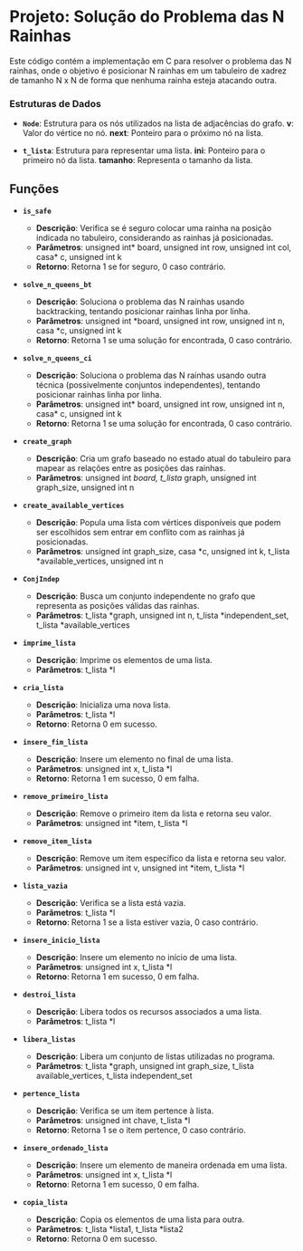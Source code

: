 # Projeto: Solução do Problema das N Rainhas

Este código contém a implementação em C para resolver o problema das N rainhas, onde o objetivo é posicionar N rainhas em um tabuleiro de xadrez de tamanho N x N de forma que nenhuma rainha esteja atacando outra.

### Estruturas de Dados
- **`Node`**: Estrutura para os nós utilizados na lista de adjacências do grafo.
        **v**: Valor do vértice no nó.
        **next**: Ponteiro para o próximo nó na lista.

- **`t_lista`**: Estrutura para representar uma lista.
        **ini**: Ponteiro para o primeiro nó da lista.
        **tamanho**: Representa o tamanho da lista.

## Funções   
- **`is_safe`**
    - **Descrição**: Verifica se é seguro colocar uma rainha na posição indicada no tabuleiro, considerando as rainhas já posicionadas.
    - **Parâmetros**: unsigned int* board, unsigned int row, unsigned int col, casa* c, unsigned int k
    - **Retorno**: Retorna 1 se for seguro, 0 caso contrário.

- **`solve_n_queens_bt`**
    - **Descrição**: Soluciona o problema das N rainhas usando backtracking, tentando posicionar rainhas linha por linha.
    - **Parâmetros**: unsigned int *board, unsigned int row, unsigned int n, casa *c, unsigned int k
    - **Retorno**: Retorna 1 se uma solução for encontrada, 0 caso contrário.

- **`solve_n_queens_ci`**
    - **Descrição**: Soluciona o problema das N rainhas usando outra técnica (possivelmente conjuntos independentes), tentando posicionar rainhas linha por linha.
    - **Parâmetros**: unsigned int* board, unsigned int row, unsigned int n, casa* c, unsigned int k
    - **Retorno**: Retorna 1 se uma solução for encontrada, 0 caso contrário.

- **`create_graph`**
    - **Descrição**: Cria um grafo baseado no estado atual do tabuleiro para mapear as relações entre as posições das rainhas.
    - **Parâmetros**: unsigned int *board, t_lista* graph, unsigned int graph_size, unsigned int n

- **`create_available_vertices`**
    - **Descrição**: Popula uma lista com vértices disponíveis que podem ser escolhidos sem entrar em conflito com as rainhas já posicionadas.
    - **Parâmetros**: unsigned int graph_size, casa *c, unsigned int k, t_lista *available_vertices, unsigned int n

- **`ConjIndep`**
    - **Descrição**: Busca um conjunto independente no grafo que representa as posições válidas das rainhas.
    - **Parâmetros**: t_lista *graph, unsigned int n, t_lista *independent_set, t_lista *available_vertices

- **`imprime_lista`**
    - **Descrição**: Imprime os elementos de uma lista.
    - **Parâmetros**: t_lista *l

- **`cria_lista`**
    - **Descrição**: Inicializa uma nova lista.
    - **Parâmetros**: t_lista *l
    - **Retorno**: Retorna 0 em sucesso.

- **`insere_fim_lista`**
    - **Descrição**: Insere um elemento no final de uma lista.
    - **Parâmetros**: unsigned int x, t_lista *l
    - **Retorno**: Retorna 1 em sucesso, 0 em falha.

- **`remove_primeiro_lista`**
    - **Descrição**: Remove o primeiro item da lista e retorna seu valor.
    - **Parâmetros**: unsigned int *item, t_lista *l

- **`remove_item_lista`**
    - **Descrição**: Remove um item específico da lista e retorna seu valor.
    - **Parâmetros**: unsigned int v, unsigned int *item, t_lista *l

- **`lista_vazia`**
    - **Descrição**: Verifica se a lista está vazia.
    - **Parâmetros**: t_lista *l
    - **Retorno**: Retorna 1 se a lista estiver vazia, 0 caso contrário.

- **`insere_inicio_lista`**
    - **Descrição**: Insere um elemento no início de uma lista.
    - **Parâmetros**: unsigned int x, t_lista *l
    - **Retorno**: Retorna 1 em sucesso, 0 em falha.

- **`destroi_lista`**
    - **Descrição**: Libera todos os recursos associados a uma lista.
    - **Parâmetros**: t_lista *l

- **`libera_listas`**
    - **Descrição**: Libera um conjunto de listas utilizadas no programa.
    - **Parâmetros**: t_lista *graph, unsigned int graph_size, t_lista available_vertices, t_lista independent_set

- **`pertence_lista`**
    - **Descrição**: Verifica se um item pertence à lista.
    - **Parâmetros**: unsigned int chave, t_lista *l
    - **Retorno**: Retorna 1 se o item pertence, 0 caso contrário.

- **`insere_ordenado_lista`**
    - **Descrição**: Insere um elemento de maneira ordenada em uma lista.
    - **Parâmetros**: unsigned int x, t_lista *l
    - **Retorno**: Retorna 1 em sucesso, 0 em falha.

- **`copia_lista`**
    - **Descrição**: Copia os elementos de uma lista para outra.
    - **Parâmetros**: t_lista *lista1, t_lista *lista2
    - **Retorno**: Retorna 0 em sucesso.